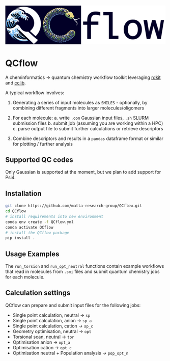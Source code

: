 ![logo](https://github.com/matta-research-group/QCflow/blob/main/QCflow_logo_narrow.jpg?raw=true)

# QCflow

A cheminformatics -> quantum chemistry workflow toolkit leveraging [rdkit](https://github.com/rdkit/rdkit) and [cclib](https://github.com/cclib/cclib).

A typical workflow involves:

1. Generating a series of input molecules as `SMILES` - optionally, by combining different fragments into larger molecules/oligomers  

2. For each molecule:
    a. write `.com` Gaussian input files, `.sh` SLURM submission files 
    b. submit job (assuming you are working within a HPC)
    c. parse output file to submit further calculations or retrieve descriptors

3. Combine descriptors and results in a `pandas` dataframe format or similar for plotting / further analysis

## Supported QC codes 

Only Gaussian is supported at the moment, but we plan to add support for Psi4.


## Installation

```bash
git clone https://github.com/matta-research-group/QCflow.git
cd QCflow
# install requirements into new environment
conda env create -f QCflow.yml
conda activate QCflow
# install the QCflow package
pip install .
```

## Usage Examples

The `run_torsion` and `run_opt_neutral` functions contain example workflows that read in molecules from `.smi` files and submit quantum chemistry jobs for each molecule.

## Calculation settings

QCflow can prepare and submit input files for the following jobs: 
- Single point calculation, neutral -> `sp`
- Single point calculation, anion → `sp_a`
- Single point calculation, cation → `sp_c`
- Geometry optimisation, neutral -> `opt`
- Torsional scan, neutral → `tor`
- Optimisation anion → `opt_a`
- Optimisation cation → `opt_c`
- Optimisation neutral + Population analysis → `pop_opt_n`
